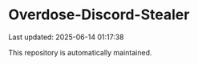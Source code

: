 # Overdose-Discord-Stealer

Last updated: 2025-06-14 01:17:38

This repository is automatically maintained.
